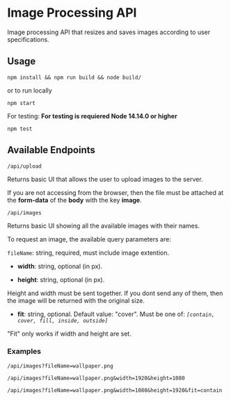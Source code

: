 # Image Processing API

Image processing API that resizes and saves images according to user specifications.

## Usage

```
npm install && npm run build && node build/
```

or to run locally

```
npm start
```

For testing:
**For testing is requiered Node 14.14.0 or higher**

```
npm test
```

## Available Endpoints

```
/api/upload
```

Returns basic UI that allows the user to upload images to the server.

If you are not accessing from the browser, then the file must be attached at the **form-data** of the **body** with the key **image**.

```
/api/images
```

Returns basic UI showing all the available images with their names.

To request an image, the available query parameters are:

`fileName`: string, required, must include image extention.

- **width**: string, optional (in px).

- **height**: string, optional (in px).

Height and width must be sent together. If you dont send any of them, then the image will be returned with the original size.

- **fit**: string, optional. Default value: "cover". Must be one of: _`[contain, cover, fill, inside, outside]`_

"Fit" only works if width and height are set.

### Examples

```
/api/images?fileName=wallpaper.png
```

```
/api/images?fileName=wallpaper.png&width=1920&height=1080
```

```
/api/images?fileName=wallpaper.png&width=1080&height=1920&fit=contain
```
